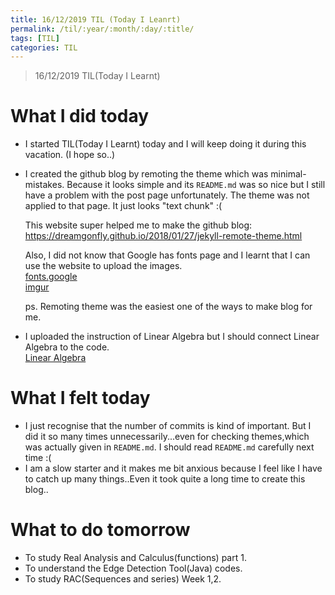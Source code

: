 ```yaml
---
title: 16/12/2019 TIL (Today I Leanrt)
permalink: /til/:year/:month/:day/:title/
tags: [TIL]
categories: TIL
---
```


>16/12/2019 TIL(Today I Learnt)

# What I did today
- I started TIL(Today I Learnt) today and I will keep doing it during this vacation.
  (I hope so..)
  
- I created the github blog by remoting the theme which was minimal-mistakes. 
  Because it looks simple and its `README.md` was so nice but I still have a problem with the post page unfortunately.
  The theme was not applied to that page. It just looks "text chunk" :(
  
  This website super helped me to make the github blog: 
  https://dreamgonfly.github.io/2018/01/27/jekyll-remote-theme.html
  
  Also, I did not know that Google has fonts page and I learnt that I can use the website to upload the images.<br>
  [fonts.google](https://fonts.google.com/) <br>
  [imgur](https://imgur.com/)
  
  ps. Remoting theme was the easiest one of the ways to make blog for me.
  
 - I uploaded the instruction of Linear Algebra but I should connect Linear Algebra to the code.<br>
   [Linear Algebra](https://takealook00.github.io/linear%20algebra/la-intro/)
 
 # What I felt today
 - I just recognise that the number of commits is kind of important. But I did it so many times unnecessarily...even for checking          themes,which was actually given in `README.md`. I should read `README.md` carefully next time :(
 - I am a slow starter and it makes me bit anxious because I feel like I have to catch up many things..Even it took quite a long time to    create this blog..
 
 # What to do tomorrow
 - To study Real Analysis and Calculus(functions) part 1.
 - To understand the Edge Detection Tool(Java) codes.
 - To study RAC(Sequences and series) Week 1,2.
